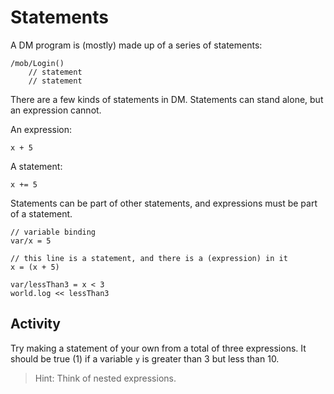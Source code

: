 # Statements

A DM program is (mostly) made up of a series of statements:

```dm
/mob/Login()
	// statement
	// statement
```
There are a few kinds of statements in DM. Statements can stand alone, but an expression cannot.

An expression:
```dm
x + 5
```

A statement:
```dm
x += 5
```

Statements can be part of other statements, and expressions must be part of a statement.
```dm
// variable binding
var/x = 5

// this line is a statement, and there is a (expression) in it
x = (x + 5)

var/lessThan3 = x < 3
world.log << lessThan3
```

## Activity
Try making a statement of your own from a total of three expressions. It should be true (1) if a variable `y` is greater than 3 but less than 10.
> Hint: Think of nested expressions.
